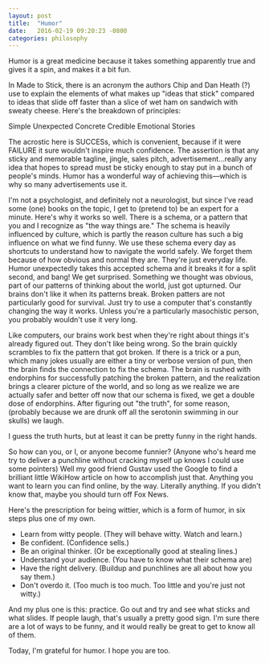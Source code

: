 ```yaml
---
layout: post
title:  "Humor"
date:   2016-02-19 09:20:23 -0800
categories: philosophy
---
```


Humor is a great medicine because it takes something apparently true and gives it a spin, and makes it a bit fun.

In Made to Stick, there is an acronym the authors Chip and Dan Heath (?) use to explain the elements of what makes up "ideas that stick" compared to ideas that slide off faster than a slice of wet ham on sandwich with sweaty cheese. Here's the breakdown of principles:

Simple
Unexpected
Concrete
Credible
Emotional
Stories

The acrostic here is SUCCESs, which is convenient, because if it were FAILURE it sure wouldn't inspire much confidence. The assertion is that any sticky and memorable tagline, jingle, sales pitch, advertisement…really any idea that hopes to spread must be sticky enough to stay put in a bunch of people's minds. Humor has a wonderful way of achieving this—which is why so many advertisements use it.

I'm not a psychologist, and definitely not a neurologist, but since I've read some (one) books on the topic, I get to (pretend to) be an expert for a minute. Here's why it works so well. There is a schema, or a pattern that you and I recognize as "the way things are." The schema is heavily influenced by culture, which is partly the reason culture has such a big influence on what we find funny. We use these schema every day as shortcuts to understand how to navigate the world safely. We forget them because of how obvious and normal they are. They're just everyday life. Humor unexpectedly takes this accepted schema and it breaks it for a split second, and bang! We get surprised. Something we thought was obvious, part of our patterns of thinking about the world, just got upturned. Our brains don't like it when its patterns break. Broken patters are not particularly good for survival. Just try to use a computer that's constantly changing the way it works. Unless you're a particularly masochistic person, you probably wouldn't use it very long.  

Like computers, our brains work best when they're right about things it's already figured out. They don't like being wrong. So the brain quickly scrambles to fix the pattern that got broken. If there is a trick or a pun, which many jokes usually are either a tiny or verbose version of pun, then the brain finds the connection to fix the schema. The brain is rushed with endorphins for successfully patching the broken pattern, and the realization brings a clearer picture of the world, and so long as we realize we are actually safer and better off now that our schema is fixed, we get a double dose of endorphins. After figuring out "the truth", for some reason, (probably because we are drunk off all the serotonin swimming in our skulls) we laugh.

I guess the truth hurts, but at least it can be pretty funny in the right hands.

So how can you, or I, or anyone become funnier? (Anyone who's heard me try to deliver a punchline without cracking myself up knows I could use some pointers) Well my good friend Gustav used the Google to find a brilliant little WikiHow article on how to accomplish just that. Anything you want to learn you can find online, by the way. Literally anything. If you didn't know that, maybe you should turn off Fox News.

Here's the prescription for being wittier, which is a form of humor, in six steps plus one of my own.

- Learn from witty people. (They will behave witty. Watch and learn.)
- Be confident. (Confidence sells.)
- Be an original thinker. (Or be exceptionally good at stealing lines.)
- Understand your audience. (You have to know what their schema are)
- Have the right delivery. (Buildup and punchlines are all about how you say them.)
- Don't overdo it. (Too much is too much. Too little and you're just not witty.)

And my plus one is this: practice. Go out and try and see what sticks and what slides. If people laugh, that's usually a pretty good sign. I'm sure there are a lot of ways to be funny, and it would really be great to get to know all of them.

Today, I'm grateful for humor. I hope you are too.

